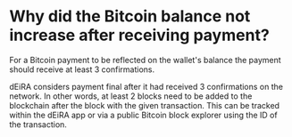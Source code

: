# Why did the Bitcoin balance not increase after receiving payment?

For a Bitcoin payment to be reflected on the wallet's balance the payment should receive at least 3 confirmations.

dEiRA considers payment final after it had received 3 confirmations on the network. In other words, at least 2 blocks need to be added to the blockchain after the block with the given transaction. This can be tracked within the dEiRA app or via a public Bitcoin block explorer using the ID of the transaction.


